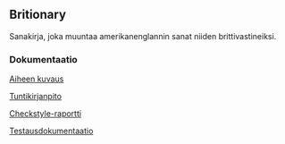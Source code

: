 ## **Britionary**
Sanakirja, joka muuntaa amerikanenglannin sanat niiden brittivastineiksi.
### **Dokumentaatio**
[Aiheen kuvaus](dokumentaatio/aiheenKuvausJaRakenne.md)

[Tuntikirjanpito](dokumentaatio/tuntikirjanpito.md)

[Checkstyle-raportti](dokumentaatio/checkstyle-raportti/checkstyle.html)

[Testausdokumentaatio](dokumentaatio/pit-raportti/201612272240/index.html)
